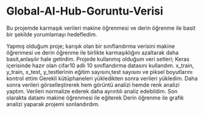 # Global-Al-Hub-Goruntu-Verisi
Bu projemde karmaşık verileri makine öğrenmesi ve derin öğrenme ile basit bir şekilde yorumlamayı hedefledim.

Yapmış olduğum proje; karışık olan bir sınıflandırma verisini makine öğrenmesi ve derin öğrenme ile birlikte karmaşıklığını azaltarak daha basit,anlaşılır hale getirdim.
Projede kullanmış olduğum veri setleri; Keras içerisinde hazır olan cifar10 adlı 10 sınıflandırma datasını kullandım. x_train, y_train, x_test, y_testlerinin eğitim sayısını,test sayısını ve piksel boyutlarını kontrol ettim
Gerekli kütüphaneleri yükledikten sonra verileri yükledim. Daha sonra verileri görselleştirerek hem görüntü analizi hemde renk analizi yaptım. Verileri normalize ederek daha ayrıntılı analiz edebildim. Son olarakta datamı makine öğrenmesi ile eğiterek Derin öğrenme ile grafik analizi yaparak projemi sonlandırdım.
